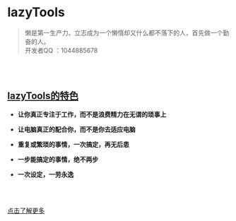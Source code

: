 # **lazyTools**
> 懒是第一生产力。立志成为一个懒惰却又什么都不落下的人，首先做一个勤奋的人。<br/>
> 开发者QQ ：1044885678

<br>
<br>

## [lazyTools的特色](https://xiazuomo.github.io/lazyTools)

- **让你真正专注于工作，而不是浪费精力在无谓的琐事上**

- **让电脑真正的配合你，而不是你去适应电脑**

- **重复或繁琐的事情，一次搞定，再无后患**

- **一步能搞定的事情，绝不两步**

- **一次设定，一劳永逸**

<br>

<br>

[点击了解更多](https://xiazuomo.github.io/lazyTools)
